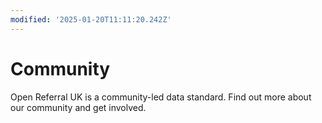 ```yaml
---
modified: '2025-01-20T11:11:20.242Z'
---
```


# Community

Open Referral UK is a community-led data standard. Find out more about our community and get involved.
